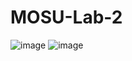 # MOSU-Lab-2
![image](https://github.com/user-attachments/assets/dd7a8039-d1b5-48e1-9226-c28b0a3947a3)
![image](https://github.com/user-attachments/assets/fa61b291-db13-40ae-aece-eabf38118838)
